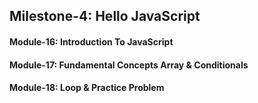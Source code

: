 ## Milestone-4: Hello JavaScript

#### Module-16: Introduction To JavaScript

#### Module-17: Fundamental Concepts Array & Conditionals

#### Module-18: Loop & Practice Problem